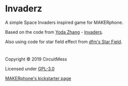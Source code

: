 # Invaderz
A simple Space Invaders inspired game for MAKERphone.

Based on the code from [Yoda Zhang](http://www.yodasvideoarcade.com/) - [Invaders](http://www.yodasvideoarcade.com/gamebuino.php). 

Also using code for star field effect from [dfm's Star Field](https://github.com/dfm/Star-Field).
#
Copyright © 2019 CircuitMess

Licensed under [GPL-3.0](https://www.gnu.org/licenses/gpl-3.0.html)

[MAKERphone's kickstarter page](https://www.kickstarter.com/projects/albertgajsak/makerphone-an-educational-diy-mobile-phone/updates)

